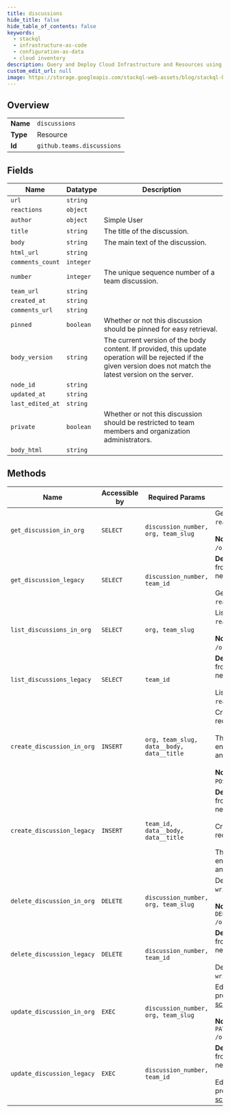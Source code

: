 ```yaml
---
title: discussions
hide_title: false
hide_table_of_contents: false
keywords:
  - stackql
  - infrastructure-as-code
  - configuration-as-data
  - cloud inventory
description: Query and Deploy Cloud Infrastructure and Resources using SQL
custom_edit_url: null
image: https://storage.googleapis.com/stackql-web-assets/blog/stackql-blog-post-featured-image.png
---
```

  
    

## Overview
<table><tbody>
<tr><td><b>Name</b></td><td><code>discussions</code></td></tr>
<tr><td><b>Type</b></td><td>Resource</td></tr>
<tr><td><b>Id</b></td><td><code>github.teams.discussions</code></td></tr>
</tbody></table>

## Fields
| Name | Datatype | Description |
| ---- | -------- | ----------- |
| `url` | `string` |  |
| `reactions` | `object` |  |
| `author` | `object` | Simple User |
| `title` | `string` | The title of the discussion. |
| `body` | `string` | The main text of the discussion. |
| `html_url` | `string` |  |
| `comments_count` | `integer` |  |
| `number` | `integer` | The unique sequence number of a team discussion. |
| `team_url` | `string` |  |
| `created_at` | `string` |  |
| `comments_url` | `string` |  |
| `pinned` | `boolean` | Whether or not this discussion should be pinned for easy retrieval. |
| `body_version` | `string` | The current version of the body content. If provided, this update operation will be rejected if the given version does not match the latest version on the server. |
| `node_id` | `string` |  |
| `updated_at` | `string` |  |
| `last_edited_at` | `string` |  |
| `private` | `boolean` | Whether or not this discussion should be restricted to team members and organization administrators. |
| `body_html` | `string` |  |
## Methods
| Name | Accessible by | Required Params | Description |
| ---- | ------------- | --------------- | ----------- |
| `get_discussion_in_org` | `SELECT` | `discussion_number, org, team_slug` | Get a specific discussion on a team's page. OAuth access tokens require the `read:discussion` [scope](https://docs.github.com/apps/building-oauth-apps/understanding-scopes-for-oauth-apps/).<br /><br />**Note:** You can also specify a team by `org_id` and `team_id` using the route `GET /organizations/{org_id}/team/{team_id}/discussions/{discussion_number}`. |
| `get_discussion_legacy` | `SELECT` | `discussion_number, team_id` | **Deprecation Notice:** This endpoint route is deprecated and will be removed from the Teams API. We recommend migrating your existing code to use the new [Get a discussion](https://docs.github.com/rest/reference/teams#get-a-discussion) endpoint.<br /><br />Get a specific discussion on a team's page. OAuth access tokens require the `read:discussion` [scope](https://docs.github.com/apps/building-oauth-apps/understanding-scopes-for-oauth-apps/). |
| `list_discussions_in_org` | `SELECT` | `org, team_slug` | List all discussions on a team's page. OAuth access tokens require the `read:discussion` [scope](https://docs.github.com/apps/building-oauth-apps/understanding-scopes-for-oauth-apps/).<br /><br />**Note:** You can also specify a team by `org_id` and `team_id` using the route `GET /organizations/{org_id}/team/{team_id}/discussions`. |
| `list_discussions_legacy` | `SELECT` | `team_id` | **Deprecation Notice:** This endpoint route is deprecated and will be removed from the Teams API. We recommend migrating your existing code to use the new [`List discussions`](https://docs.github.com/rest/reference/teams#list-discussions) endpoint.<br /><br />List all discussions on a team's page. OAuth access tokens require the `read:discussion` [scope](https://docs.github.com/apps/building-oauth-apps/understanding-scopes-for-oauth-apps/). |
| `create_discussion_in_org` | `INSERT` | `org, team_slug, data__body, data__title` | Creates a new discussion post on a team's page. OAuth access tokens require the `write:discussion` [scope](https://docs.github.com/apps/building-oauth-apps/understanding-scopes-for-oauth-apps/).<br /><br />This endpoint triggers [notifications](https://docs.github.com/en/github/managing-subscriptions-and-notifications-on-github/about-notifications). Creating content too quickly using this endpoint may result in secondary rate limiting. See "[Secondary rate limits](https://docs.github.com/rest/overview/resources-in-the-rest-api#secondary-rate-limits)" and "[Dealing with secondary rate limits](https://docs.github.com/rest/guides/best-practices-for-integrators#dealing-with-secondary-rate-limits)" for details.<br /><br />**Note:** You can also specify a team by `org_id` and `team_id` using the route `POST /organizations/{org_id}/team/{team_id}/discussions`. |
| `create_discussion_legacy` | `INSERT` | `team_id, data__body, data__title` | **Deprecation Notice:** This endpoint route is deprecated and will be removed from the Teams API. We recommend migrating your existing code to use the new [`Create a discussion`](https://docs.github.com/rest/reference/teams#create-a-discussion) endpoint.<br /><br />Creates a new discussion post on a team's page. OAuth access tokens require the `write:discussion` [scope](https://docs.github.com/apps/building-oauth-apps/understanding-scopes-for-oauth-apps/).<br /><br />This endpoint triggers [notifications](https://docs.github.com/en/github/managing-subscriptions-and-notifications-on-github/about-notifications). Creating content too quickly using this endpoint may result in secondary rate limiting. See "[Secondary rate limits](https://docs.github.com/rest/overview/resources-in-the-rest-api#secondary-rate-limits)" and "[Dealing with secondary rate limits](https://docs.github.com/rest/guides/best-practices-for-integrators#dealing-with-secondary-rate-limits)" for details. |
| `delete_discussion_in_org` | `DELETE` | `discussion_number, org, team_slug` | Delete a discussion from a team's page. OAuth access tokens require the `write:discussion` [scope](https://docs.github.com/apps/building-oauth-apps/understanding-scopes-for-oauth-apps/).<br /><br />**Note:** You can also specify a team by `org_id` and `team_id` using the route `DELETE /organizations/{org_id}/team/{team_id}/discussions/{discussion_number}`. |
| `delete_discussion_legacy` | `DELETE` | `discussion_number, team_id` | **Deprecation Notice:** This endpoint route is deprecated and will be removed from the Teams API. We recommend migrating your existing code to use the new [`Delete a discussion`](https://docs.github.com/rest/reference/teams#delete-a-discussion) endpoint.<br /><br />Delete a discussion from a team's page. OAuth access tokens require the `write:discussion` [scope](https://docs.github.com/apps/building-oauth-apps/understanding-scopes-for-oauth-apps/). |
| `update_discussion_in_org` | `EXEC` | `discussion_number, org, team_slug` | Edits the title and body text of a discussion post. Only the parameters you provide are updated. OAuth access tokens require the `write:discussion` [scope](https://docs.github.com/apps/building-oauth-apps/understanding-scopes-for-oauth-apps/).<br /><br />**Note:** You can also specify a team by `org_id` and `team_id` using the route `PATCH /organizations/{org_id}/team/{team_id}/discussions/{discussion_number}`. |
| `update_discussion_legacy` | `EXEC` | `discussion_number, team_id` | **Deprecation Notice:** This endpoint route is deprecated and will be removed from the Teams API. We recommend migrating your existing code to use the new [Update a discussion](https://docs.github.com/rest/reference/teams#update-a-discussion) endpoint.<br /><br />Edits the title and body text of a discussion post. Only the parameters you provide are updated. OAuth access tokens require the `write:discussion` [scope](https://docs.github.com/apps/building-oauth-apps/understanding-scopes-for-oauth-apps/). |
